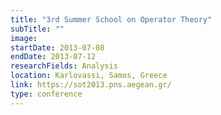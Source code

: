 ```yaml
---
title: "3rd Summer School on Operator Theory"
subTitle: ""
image:
startDate: 2013-07-08
endDate: 2013-07-12
researchFields: Analysis
location: Karlovassi, Samos, Greece
link: https://sot2013.pns.aegean.gr/
type: conference
---
```

